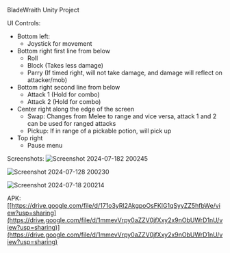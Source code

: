 BladeWraith Unity Project

UI Controls:
* Bottom left:
  - Joystick for movement
* Bottom right first line from below
  - Roll
  - Block (Takes less damage)
  - Parry (If timed right, will not take damage, and damage will reflect on attacker/mob)
* Bottom right second line from below
  - Attack 1 (Hold for combo)
  - Attack 2 (Hold for combo)
* Center right along the edge of the screen
  - Swap: Changes from Melee to range and vice versa, attack 1 and 2 can be used for ranged attacks
  - Pickup: If in range of a pickable potion, will pick up
* Top right
  - Pause menu
 
Screenshots:
![Screenshot 2024-07-182 200245](https://github.com/user-attachments/assets/e402f5d2-2793-4f7b-96d8-e558c513fa36)

![Screenshot 2024-07-128 200230](https://github.com/user-attachments/assets/efe6f610-a2d7-487a-a726-26a6e57d3459)

![Screenshot 2024-07-18 200214](https://github.com/user-attachments/assets/c3e12506-ed76-4334-b881-60fb5d6836ef)

APK: [[https://drive.google.com/file/d/171o3yRl2AkgpoOsFKlG1qSyyZZ5hfbWe/view?usp=sharing](https://drive.google.com/file/d/1mmevVrpy0aZZV0jfXxy2x9nObUWrD1nU/view?usp=sharing)](https://drive.google.com/file/d/1mmevVrpy0aZZV0jfXxy2x9nObUWrD1nU/view?usp=sharing)
